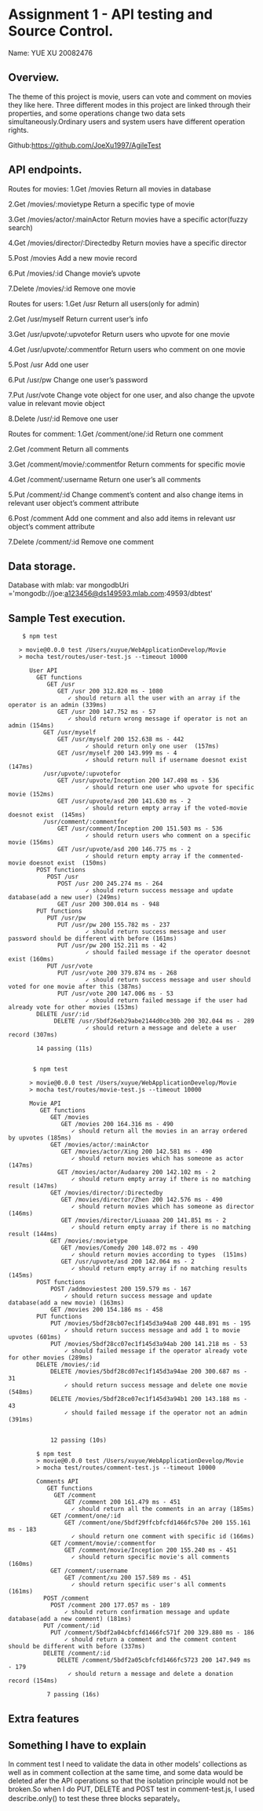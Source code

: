 # Assignment 1 - API testing and Source Control.

Name: YUE XU    20082476

## Overview.

The theme of this project is movie, users can vote and comment on movies they like here. Three different modes in this project are linked through their properties, and some operations change two data sets simultaneously.Ordinary users and system users have different operation rights.

Github:https://github.com/JoeXu1997/AgileTest

## API endpoints.
Routes for movies:
1.Get  /movies                              Return all movies in database

2.Get  /movies/:movietype           Return a specific type of movie

3.Get  /movies/actor/:mainActor     Return movies have a specific actor(fuzzy search)

4.Get  /movies/director/:Directedby     Return movies have a specific director

5.Post  /movies                 Add a new movie record

6.Put   /movies/:id           Change movie’s upvote

7.Delete  /movies/:id         Remove one movie 

Routes for users:
1.Get  /usr           Return all users(only for admin)

2.Get  /usr/myself          Return current user’s info

3.Get  /usr/upvote/:upvotefor       Return users who upvote for one movie

4.Get  /usr/upvote/:commentfor      Return users who comment on one movie

5.Post  /usr            Add one user

6.Put  /usr/pw            Change one user’s password

7.Put  /usr/vote          Change vote object for one user, and also change the upvote value in relevant movie object

8.Delete  /usr/:id          Remove one user 

Routes for comment:
1.Get  /comment/one/:id       Return one comment

2.Get  /comment         Return all comments

3.Get  /comment/movie/:commentfor     Return comments for specific movie

4.Get  /comment/:username       Return one user’s all comments

5.Put  /comment/:id         Change comment’s content and also change items in relevant user object’s comment attribute

6.Post  /comment          Add one comment and also add items in relevant usr object’s comment attribute

7.Delete /comment/:id         Remove one comment


## Data storage.
Database with mlab: var mongodbUri ='mongodb://joe:a123456@ds149593.mlab.com:49593/dbtest' 

## Sample Test execution.

        $ npm test

       > movie@0.0.0 test /Users/xuyue/WebApplicationDevelop/Movie
       > mocha test/routes/user-test.js --timeout 10000

          User API
            GET functions
               GET /usr
                  GET /usr 200 312.820 ms - 1080
                     ✓ should return all the user with an array if the operator is an admin (339ms)
                  GET /usr 200 147.752 ms - 57
                     ✓ should return wrong message if operator is not an admin (154ms)
              GET /usr/myself
                  GET /usr/myself 200 152.638 ms - 442
                          ✓ should return only one user  (157ms)
                  GET /usr/myself 200 143.999 ms - 4
                          ✓ should return null if username doesnot exist  (147ms)
              /usr/upvote/:upvotefor
                  GET /usr/upvote/Inception 200 147.498 ms - 536
                          ✓ should return one user who upvote for specific movie (152ms)
                  GET /usr/upvote/asd 200 141.630 ms - 2
                          ✓ should return empty array if the voted-movie doesnot exist  (145ms)
              /usr/comment/:commentfor
                  GET /usr/comment/Inception 200 151.503 ms - 536
                          ✓ should return users who comment on a specific movie (156ms)
                  GET /usr/upvote/asd 200 146.775 ms - 2
                          ✓ should return empty array if the commented-movie doesnot exist  (150ms)
            POST functions
               POST /usr
                  POST /usr 200 245.274 ms - 264
                          ✓ should return success message and update database(add a new user) (249ms)
                  GET /usr 200 300.014 ms - 948
            PUT functions
               PUT /usr/pw
                  PUT /usr/pw 200 155.782 ms - 237
                          ✓ should return success message and user password should be different with before (161ms)
                  PUT /usr/pw 200 152.211 ms - 42
                          ✓ should failed message if the operator doesnot exist (160ms)
               PUT /usr/vote
                  PUT /usr/vote 200 379.874 ms - 268
                          ✓ should return success message and user should voted for one movie after this (387ms)
                  PUT /usr/vote 200 147.006 ms - 53
                          ✓ should return failed message if the user had already vote for other movies (153ms)
            DELETE /usr/:id
                 DELETE /usr/5bdf26eb29abe2144d0ce30b 200 302.044 ms - 289
                          ✓ should return a message and delete a user record (307ms)

            14 passing (11s)


           $ npm test

          > movie@0.0.0 test /Users/xuyue/WebApplicationDevelop/Movie
          > mocha test/routes/movie-test.js --timeout 10000

          Movie API
             GET functions
                GET /movies
                   GET /movies 200 164.316 ms - 490
                      ✓ should return all the movies in an array ordered by upvotes (185ms)
                GET /movies/actor/:mainActor
                   GET /movies/actor/Xing 200 142.581 ms - 490
                      ✓ should return movies which has someone as actor  (147ms)
                  GET /movies/actor/Audaarey 200 142.102 ms - 2
                      ✓ should return empty array if there is no matching result (147ms)
                GET /movies/director/:Directedby
                   GET /movies/director/Zhen 200 142.576 ms - 490
                      ✓ should return movies which has someone as director (146ms)
                   GET /movies/director/Liuaaaa 200 141.851 ms - 2
                      ✓ should return empty array if there is no matching result (144ms)
                GET /movies/:movietype
                   GET /movies/Comedy 200 148.072 ms - 490
                      ✓ should return movies according to types  (151ms)
                   GET /usr/upvote/asd 200 142.064 ms - 2
                      ✓ should return empty array if no matching results  (145ms)
            POST functions
                POST /addmoviestest 200 159.579 ms - 167
                    ✓ should return success message and update database(add a new movie) (163ms)
                GET /movies 200 154.186 ms - 458
            PUT functions
                PUT /movies/5bdf28cb07ec1f145d3a94a8 200 448.891 ms - 195
                    ✓ should return success message and add 1 to movie upvotes (601ms)
                PUT /movies/5bdf28cc07ec1f145d3a94ab 200 141.218 ms - 53
                    ✓ should failed message if the operator already vote for other movies (289ms)
            DELETE /movies/:id
                DELETE /movies/5bdf28cd07ec1f145d3a94ae 200 300.687 ms - 31
                    ✓ should return success message and delete one movie (548ms)
                DELETE /movies/5bdf28ce07ec1f145d3a94b1 200 143.188 ms - 43
                    ✓ should failed message if the operator not an admin (391ms)


                12 passing (10s)

            $ npm test
            > movie@0.0.0 test /Users/xuyue/WebApplicationDevelop/Movie
            > mocha test/routes/comment-test.js --timeout 10000

            Comments API
               GET functions
                 GET /comment
                    GET /comment 200 161.479 ms - 451
                      ✓ should return all the comments in an array (185ms)
                GET /comment/one/:id
                    GET /comment/one/5bdf29ffcbfcfd1466fc570e 200 155.161 ms - 183
                      ✓ should return one comment with specific id (166ms)
                GET /comment/movie/:commentfor
                    GET /comment/movie/Inception 200 155.240 ms - 451
                      ✓ should return specific movie's all comments  (160ms)
                GET /comment/:username
                    GET /comment/xu 200 157.589 ms - 451
                      ✓ should return specific user's all comments  (161ms)
              POST /comment
                POST /comment 200 177.057 ms - 189
                    ✓ should return confirmation message and update database(add a new comment) (181ms)
              PUT /comment/:id
                PUT /comment/5bdf2a04cbfcfd1466fc571f 200 329.880 ms - 186
                    ✓ should return a comment and the comment content should be different with before (337ms)
              DELETE /comment/:id
                  DELETE /comment/5bdf2a05cbfcfd1466fc5723 200 147.949 ms - 179
                     ✓ should return a message and delete a donation record (154ms)

               7 passing (16s)

## Extra features

## Something I have to explain
In comment test I need to validate the data in other models' collections as well as in comment collection at the same time, and some data would be deleted afer the API operations so that the isolation principle would not be broken.So when I do PUT, DELETE and POST test in comment-test.js, I used describe.only() to test these three blocks separately。